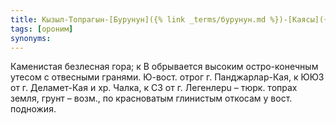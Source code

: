 ```yaml
---
title: Кызыл-Топрагын-[Бурунун]({% link _terms/бурунун.md %})-[Каясы]({% link _terms/каясы.md %})
tags: [ороним]
synonyms:
---
```


Каменистая безлесная гора; к В обрывается высоким остро-конечным утесом с
отвесными гранями. Ю-вост. отрог г. Панджарлар-Кая, к ЮЮЗ от г. Деламет-Кая и
хр. Чалка, к СЗ от г. Легенлерu – тюрк. топрах земля, грунт – возм., по
красноватым глинистым откосам у вост. подножия.
